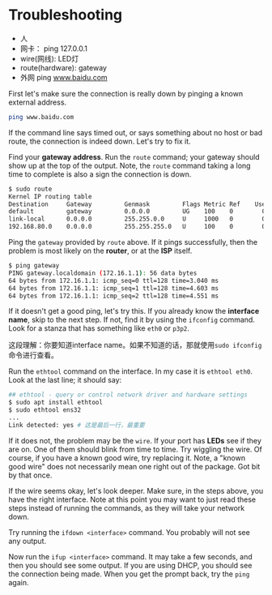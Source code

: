 # Troubleshooting

- 人
- 网卡： ping 127.0.0.1
- wire(网线): LED灯
- route(hardware): gateway
- 外网 ping www.baidu.com


First let's make sure the connection is really down by pinging a known external address.

```bash
ping www.baidu.com
```

If the command line says timed out, or says something about no host or bad route, the connection is indeed down. Let's try to fix it.

Find your **gateway address**. Run the `route` command; your gateway should show up at the top of the output. Note, the `route` command taking a long time to complete is also a sign the connection is down.

```bash
$ sudo route
Kernel IP routing table
Destination     Gateway         Genmask         Flags Metric Ref    Use Iface
default         gateway         0.0.0.0         UG    100    0        0 ens32
link-local      0.0.0.0         255.255.0.0     U     1000   0        0 ens32
192.168.80.0    0.0.0.0         255.255.255.0   U     100    0        0 ens32
```

Ping the `gateway` provided by `route` above. If it pings successfully, then the problem is most likely on the **router**, or at the **ISP** itself.

```bash
$ ping gateway
PING gateway.localdomain (172.16.1.1): 56 data bytes
64 bytes from 172.16.1.1: icmp_seq=0 ttl=128 time=3.040 ms
64 bytes from 172.16.1.1: icmp_seq=1 ttl=128 time=4.603 ms
64 bytes from 172.16.1.1: icmp_seq=2 ttl=128 time=4.551 ms
```

If it doesn't get a good ping, let's try this. If you already know the **interface name**, skip to the next step. If not, find it by using the `ifconfig` command. Look for a stanza that has something like `eth0` or `p3p2`.

这段理解：你要知道interface name。如果不知道的话，那就使用`sudo ifconfig`命令进行查看。

Run the `ethtool` command on the interface. In my case it is `ethtool eth0`. Look at the last line; it should say:

```bash
## ethtool - query or control network driver and hardware settings
$ sudo apt install ethtool
$ sudo ethtool ens32
...
Link detected: yes # 这是最后一行，最重要
```

If it does not, the problem may be the `wire`. If your port has **LEDs** see if they are on. One of them should blink from time to time. Try wiggling the wire. Of course, if you have a known good wire, try replacing it. Note, a "known good wire" does not necessarily mean one right out of the package. Got bit by that once.

If the wire seems okay, let's look deeper. Make sure, in the steps above, you have
the right interface. Note at this point you may want to just read these steps instead
of running the commands, as they will take your network down.

Try running the `ifdown <interface>` command. You probably will not see any output.

Now run the `ifup <interface>` command. It may take a few seconds, and then you
should see some output. If you are using DHCP, you should see the connection being
made. When you get the prompt back, try the `ping` again.

